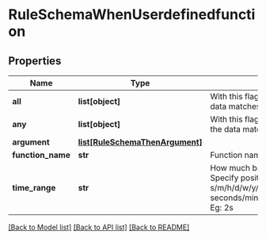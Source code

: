# RuleSchemaWhenUserdefinedfunction

## Properties
Name | Type | Description | Notes
------------ | ------------- | ------------- | -------------
**all** | **list[object]** | With this flag, result is set to True only if all the data matches the given condition | [optional] 
**any** | **list[object]** | With this flag, result is set to True if any one of the data matches the condition | [optional] 
**argument** | [**list[RuleSchemaThenArgument]**](RuleSchemaThenArgument.md) |  | [optional] 
**function_name** | **str** | Function name | 
**time_range** | **str** | How much back in time should we look for data. Specify positive integer followed by s/m/h/d/w/y/o representing seconds/minutes/hours/days/weeks/years/offset. Eg: 2s | [optional] 

[[Back to Model list]](../README.md#documentation-for-models) [[Back to API list]](../README.md#documentation-for-api-endpoints) [[Back to README]](../README.md)


